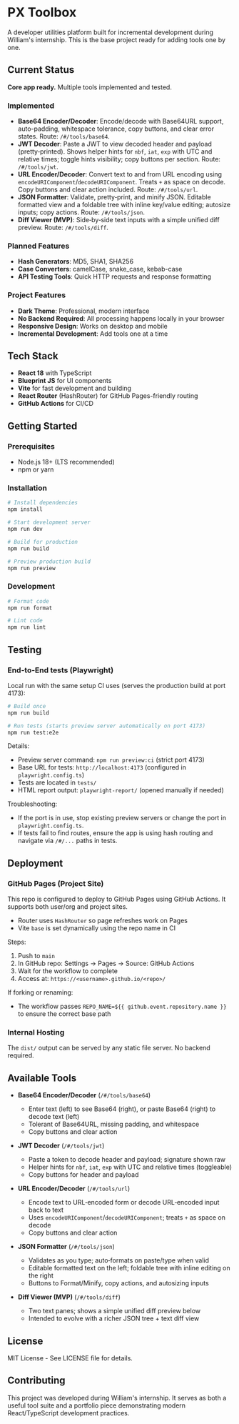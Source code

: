 # PX Toolbox

A developer utilities platform built for incremental development during William's internship. This is the base project ready for adding tools one by one.

## Current Status

**Core app ready.** Multiple tools implemented and tested.

### Implemented
- **Base64 Encoder/Decoder**: Encode/decode with Base64URL support, auto-padding, whitespace tolerance, copy buttons, and clear error states. Route: `/#/tools/base64`.
- **JWT Decoder**: Paste a JWT to view decoded header and payload (pretty‑printed). Shows helper hints for `nbf`, `iat`, `exp` with UTC and relative times; toggle hints visibility; copy buttons per section. Route: `/#/tools/jwt`.
- **URL Encoder/Decoder**: Convert text to and from URL encoding using `encodeURIComponent`/`decodeURIComponent`. Treats `+` as space on decode. Copy buttons and clear action included. Route: `/#/tools/url`.
- **JSON Formatter**: Validate, pretty‑print, and minify JSON. Editable formatted view and a foldable tree with inline key/value editing; autosize inputs; copy actions. Route: `/#/tools/json`.
- **Diff Viewer (MVP)**: Side‑by‑side text inputs with a simple unified diff preview. Route: `/#/tools/diff`.

### Planned Features
- **Hash Generators**: MD5, SHA1, SHA256
- **Case Converters**: camelCase, snake_case, kebab-case
- **API Testing Tools**: Quick HTTP requests and response formatting

### Project Features
- **Dark Theme**: Professional, modern interface
- **No Backend Required**: All processing happens locally in your browser
- **Responsive Design**: Works on desktop and mobile
- **Incremental Development**: Add tools one at a time

## Tech Stack

- **React 18** with TypeScript
- **Blueprint JS** for UI components
- **Vite** for fast development and building
- **React Router** (HashRouter) for GitHub Pages-friendly routing
- **GitHub Actions** for CI/CD

## Getting Started

### Prerequisites
- Node.js 18+ (LTS recommended)
- npm or yarn

### Installation

```bash
# Install dependencies
npm install

# Start development server
npm run dev

# Build for production
npm run build

# Preview production build
npm run preview
```

### Development

```bash
# Format code
npm run format

# Lint code
npm run lint
```

## Testing

### End-to-End tests (Playwright)

Local run with the same setup CI uses (serves the production build at port 4173):

```bash
# Build once
npm run build

# Run tests (starts preview server automatically on port 4173)
npm run test:e2e
```

Details:
- Preview server command: `npm run preview:ci` (strict port 4173)
- Base URL for tests: `http://localhost:4173` (configured in `playwright.config.ts`)
- Tests are located in `tests/`
- HTML report output: `playwright-report/` (opened manually if needed)

Troubleshooting:
- If the port is in use, stop existing preview servers or change the port in `playwright.config.ts`.
- If tests fail to find routes, ensure the app is using hash routing and navigate via `/#/...` paths in tests.

## Deployment

### GitHub Pages (Project Site)
This repo is configured to deploy to GitHub Pages using GitHub Actions. It supports both user/org and project sites.

- Router uses `HashRouter` so page refreshes work on Pages
- Vite `base` is set dynamically using the repo name in CI

Steps:
1. Push to `main`
2. In GitHub repo: Settings → Pages → Source: GitHub Actions
3. Wait for the workflow to complete
4. Access at: `https://<username>.github.io/<repo>/`

If forking or renaming:
- The workflow passes `REPO_NAME=${{ github.event.repository.name }}` to ensure the correct base path

### Internal Hosting
The `dist/` output can be served by any static file server. No backend required.

## Available Tools

- **Base64 Encoder/Decoder** (`/#/tools/base64`)
  - Enter text (left) to see Base64 (right), or paste Base64 (right) to decode text (left)
  - Tolerant of Base64URL, missing padding, and whitespace
  - Copy buttons and clear action

- **JWT Decoder** (`/#/tools/jwt`)
  - Paste a token to decode header and payload; signature shown raw
  - Helper hints for `nbf`, `iat`, `exp` with UTC and relative times (toggleable)
  - Copy buttons for header and payload

- **URL Encoder/Decoder** (`/#/tools/url`)
  - Encode text to URL‑encoded form or decode URL‑encoded input back to text
  - Uses `encodeURIComponent`/`decodeURIComponent`; treats `+` as space on decode
  - Copy buttons and clear action

- **JSON Formatter** (`/#/tools/json`)
  - Validates as you type; auto‑formats on paste/type when valid
  - Editable formatted text on the left; foldable tree with inline editing on the right
  - Buttons to Format/Minify, copy actions, and autosizing inputs

- **Diff Viewer (MVP)** (`/#/tools/diff`)
  - Two text panes; shows a simple unified diff preview below
  - Intended to evolve with a richer JSON tree + text diff view

## License

MIT License - See LICENSE file for details.

## Contributing

This project was developed during William's internship. It serves as both a useful tool suite and a portfolio piece demonstrating modern React/TypeScript development practices.